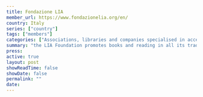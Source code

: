 ```yaml
---
title: Fondazione LIA
member_url: https://www.fondazionelia.org/en/
country: Italy
series: ["country"] 
tags: ["members"]
categories: ["Associations, libraries and companies specialised in accessibility services"]
summary: "the LIA Foundation promotes books and reading in all its traditional and digital forms, through education, information, awareness-raising and research activities, guaranteeing the fundamental principles: accessibility , integration and  sociality."
press:
active: true
layout: post
showReadTime: false
showDate: false
permalink: ""
date: 
---
```


